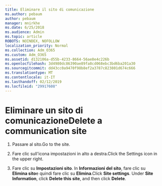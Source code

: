 ```yaml
---
title: Eliminare il sito di comunicazione
ms.author: pebaum
author: pebaum
manager: mnirkhe
ms.date: 6/25/2018
ms.audience: Admin
ms.topic: article
ROBOTS: NOINDEX, NOFOLLOW
localization_priority: Normal
ms.collection: Adm_O365
ms.custom: Adm_O365
ms.assetid: d132106a-d55b-4233-8664-56ae8e4c226b
ms.openlocfilehash: 3d4980dc86390ae89fa8cd068ebc3bd6ba201a30
ms.sourcegitcommit: dd43cc0a9470f98b8ef2a3787c823801d674c666
ms.translationtype: MT
ms.contentlocale: it-IT
ms.lasthandoff: 02/12/2019
ms.locfileid: "29917608"
---
```

# <a name="delete-a-communication-site"></a><span data-ttu-id="a1418-102">Eliminare un sito di comunicazione</span><span class="sxs-lookup"><span data-stu-id="a1418-102">Delete a communication site</span></span>

1. <span data-ttu-id="a1418-103">Passare al sito.</span><span class="sxs-lookup"><span data-stu-id="a1418-103">Go to the site.</span></span>
    
2. <span data-ttu-id="a1418-104">Fare clic sull'icona impostazioni in alto a destra.</span><span class="sxs-lookup"><span data-stu-id="a1418-104">Click the Settings icon in the upper right.</span></span>
    
3. <span data-ttu-id="a1418-p101">Fare clic su **Impostazioni sito**. In **Informazioni del sito**, fare clic su **Elimina sito**e quindi fare clic su **Elimina**.</span><span class="sxs-lookup"><span data-stu-id="a1418-p101">Click **Site settings**. Under **Site Information**, click **Delete this site**, and then click **Delete**.</span></span>
    

